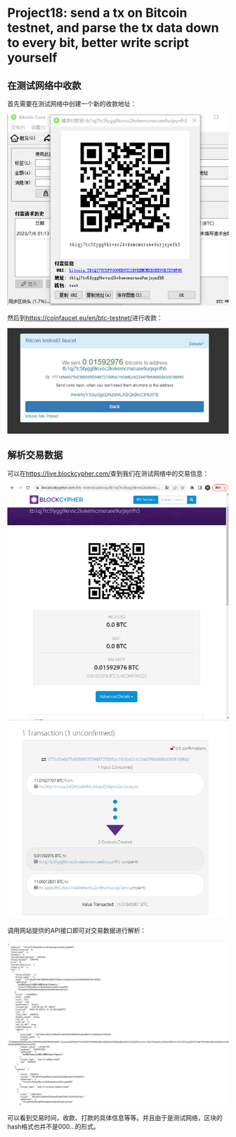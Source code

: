 # Project18: send a tx on Bitcoin testnet, and parse the tx data down to every bit, better write script yourself

## 在测试网络中收款

首先需要在测试网络中创建一个新的收款地址：

![Alt text](1.png)

然后到<https://coinfaucet.eu/en/btc-testnet/>进行收款：

![Alt text](2.png)

## 解析交易数据

可以在<https://live.blockcypher.com/>查到我们在测试网络中的交易信息：

![Alt text](3.png)
![Alt text](4.png)

调用网站提供的API接口即可对交易数据进行解析：

![Alt text](5.png)

可以看到交易时间，收款、打款的具体信息等等。并且由于是测试网络，区块的hash格式也并不是000...的形式。
